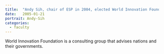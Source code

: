 ```yaml
---
title:  "Andy Sih, chair of ESP in 2004, elected World Innovation Foundation Fellow."
date:   2005-01-21
portrait: Andy-Sih
categories:
  - faculty
---
```

 World Innovation Foundation is a consulting group that advises nations and their governments.
